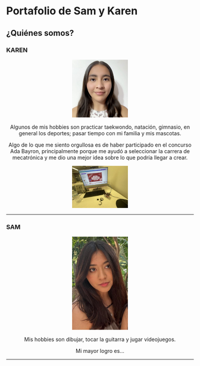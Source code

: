# Portafolio de Sam y Karen

## ¿Quiénes somos?

### KAREN
<div align="center">
  <img src="recursos/imgs/fotoAlumno.png" alt="Karen" width="150";">
  <p>
    Algunos de mis hobbies son practicar taekwondo, natación, gimnasio, en general los deportes; 
    pasar tiempo con mi familia y mis mascotas.
  </p>
  
  Algo de lo que me siento orgullosa es de haber participado en el concurso Ada Bayron, principalmente porque me ayudó a seleccionar la carrera de mecatrónica y me dio una mejor idea sobre lo que podría llegar a crear.
  </p>
<img src="recursos/imgs/Image (1).jpeg" alt="Karen" width="150";">
</div>

---

### SAM
<div align="center">
  <img src="recursos/imgs/Image.jpeg" alt="Sam" width="150";">
  <p>
    Mis hobbies son dibujar, tocar la guitarra y jugar videojuegos.
  </p>
  Mi mayor logro es...
</div>

---

